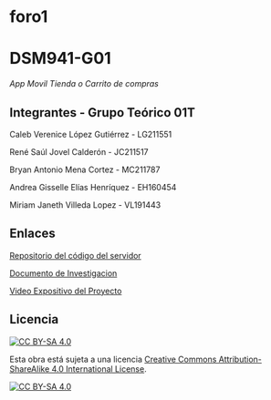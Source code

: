 # foro1
 # DSM941-G01
*App Movil Tienda o Carrito de compras*

## Integrantes - Grupo Teórico 01T
Caleb Verenice López Gutiérrez - LG211551

René Saúl Jovel Calderón - JC211517

Bryan Antonio Mena Cortez - MC211787

Andrea Gisselle Elías Henríquez - EH160454

Miriam Janeth Villeda Lopez - VL191443

## Enlaces
[Repositorio del código del servidor](https://github.com/BryanMena/foro1)

[Documento de Investigacion](https://udbedu-my.sharepoint.com/:b:/g/personal/lg211551_alumno_udb_edu_sv/EZak7X0_hvpCgb4izfFCel8BypZXFv2apIrwuvppHaw0oQ?e=19ZMf0)

[Video Expositivo del Proyecto](https://drive.google.com/file/d/1-KXK03Vs1McrSpwk1dmejTXkydjBJ88P/view?usp=sharing)


## Licencia
[![CC BY-SA 4.0][cc-by-sa-shield]][cc-by-sa]

Esta obra está sujeta a una licencia
[Creative Commons Attribution-ShareAlike 4.0 International License][cc-by-sa].

[![CC BY-SA 4.0][cc-by-sa-image]][cc-by-sa]

[cc-by-sa]: http://creativecommons.org/licenses/by-sa/4.0/
[cc-by-sa-image]: https://licensebuttons.net/l/by-sa/4.0/88x31.png
[cc-by-sa-shield]: https://img.shields.io/badge/License-CC%20BY--SA%204.0-lightgrey.svg

